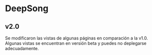 # DeepSong

v2.0
-----------------
Se modificaron las vistas de algunas páginas en comparación a la v1.0.
Algunas vistas se encuentran en versión beta y puedes no deplegarse adecuadamente.
